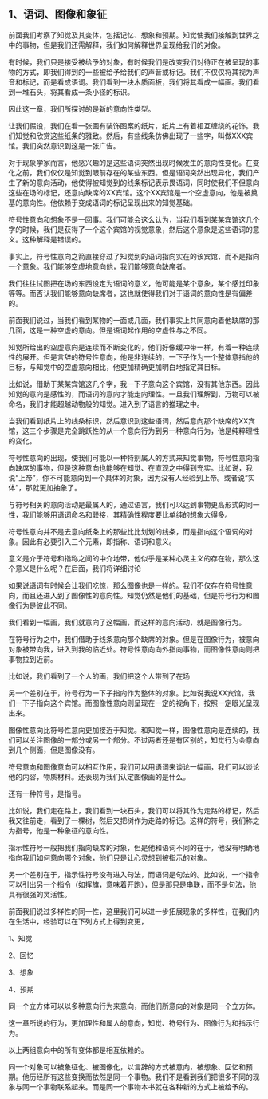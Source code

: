 <h2>1、语词、图像和象征</h2><p data-pid="y1FaqV5J">前面我们考察了知觉及其变体，包括记忆、想象和预期。知觉使我们接触到世界之中的事物，但是我们还需解释，我们如何解释世界呈现给我们的对象。</p><p data-pid="Blp2hPX_">有时候，我们只是接受被给予的对象，有时候我们是改变我们对待正在被呈现的事物的方式，即我们得到的一些被给予给我们的声音或标记。我们不仅仅将其视为声音和标记，而是看成语词。我们看到一块木质面板，我们将其看成一幅画。我们看到一堆石头，将其看成一条小径的标识。</p><p data-pid="5CWrkp1a">因此这一章，我们所探讨的是新的意向性类型。</p><p data-pid="k2AMtjV7">让我们假设，我们在看一张画有装饰图案的纸片，纸片上有着相互缠绕的花饰。我们知觉和欣赏这些纸条的雅致。然后，有些线条仿佛出现了一些字，叫做XXX宾馆。我们突然意识到这是一张广告。</p><p data-pid="Kf3Znor0">对于现象学家而言，他感兴趣的是这些语词突然出现时候发生的意向性变化。在变化之前，我们仅仅是知觉到眼前存在的某些东西。但是语词突然出现异化，我们产生了新的意向活动，他使得被知觉到的线条标记表示畏语词，同时使我们不但意向这些在场的标记，还意向缺席的XX宾馆。这个XX宾馆是一个空虚意向，他是被奠基的意向性。他依赖于变成语词的标记呈现出来的知觉基础。</p><p data-pid="btGvN-XX">符号性意向和想象不是一回事。我们可能会这么认为，当我们看到某某宾馆这几个字的时候，我们是获得了一个这个宾馆的视觉意象，然后这个意象是这些语词的意义。这种解释是错误的。</p><p data-pid="bz714kDo">事实上，符号性意向之箭直接穿过了知觉到的语词指向实在的该宾馆，而不是指向一个意象。我们能够空虚地意向他，我们能够意向缺席者。</p><p data-pid="4-z7iU24">我们往往试图把在场的东西设定为语词的意义，他可能是某个意象，某个感觉印象等等。而否认我们能够意向缺席者，这也就使得我们对于语词的意向性是有偏差的。</p><p data-pid="ZorJRWmW">前面我们说过，当我们看到某物的一面或几面，我们事实上共同意向着他缺席的那几面，这是一种空虚的意向。但是语词起作用的空虚性与之不同。</p><p data-pid="5QT2QqcS">知觉所给出的空虚意向是连续而不断变化的，他们好像缓冲带一样，有着一种连续性的展开。但是言辞的符号性意向，他是非连续的，一下子作为一个整体意指他的目标，与知觉中的空虚意向相比，他更加精确更加明白地指定其目标。</p><p data-pid="_1tzowsS">比如说，借助于某某宾馆这几个字，我一下子意向这个宾馆，没有其他东西。因此知觉的意向是感性的，而语词的意向才能走向理性。一旦我们理解到，万物可以被命名，我们才能超越动物般的知觉。进入到了语言的推理之中。</p><p data-pid="AAjpGwC7">当我们看到纸片上的线条标识，然后意识到这些语词，然后意向那个缺席的XX宾馆，这三个步骤是完全跳跃性的从一个意向行为到另一种意向行为，他是纯粹理性的变化。</p><p data-pid="42tmEazb">符号性意向的出现，使我们可能以一种特别属人的方式来知觉事物，符号性意向指向缺席的事物，但是这种意向也能够在知觉、在直观之中得到充实。比如说，我说“上帝”，你不可能意向到一个具体的对象，因为没有人经验到上帝。或者说“实体”，那就更加抽象了。</p><p data-pid="HIOvQqpC">与符号相关的意向活动是最属人的，通过语言，我们可以达到事物更高形式的同一性，我们能够用语词命名和联接，其精确性程度要比单纯的想象大得多。</p><p data-pid="8pscsEIZ">符号性意向并不是去意向纸条上的那些比比划划的线条，而是指向这个语词的对象。因此有必要引入三个元素，即指称、语词和意义。</p><p data-pid="BDQxYBw1">意义是介于符号和指称之间的中介地带，他似乎是某种心灵主义的存在物，那么这个意义是什么呢？在后面，我们将详细讨论</p><p data-pid="eCkMZsSi">如果说语词有时候会让我们吃惊，那么图像也是一样的。我们不仅存在符号性意向，而且还进入到了图像性的意向性。知觉仍然是他们的基础，但是符号行为和图像行为是彼此不同。</p><p data-pid="ZDKeI459">我们看到一幅画，我们就意向了这幅画，而这样的意向活动，就是图像行为。</p><p data-pid="7z6DZ4gb">在符号行为之中，我们借助于线条意向那个缺席的对象。但是在图像行为，被意向对象被带向我，进入到我的临近处。符号性意向向外指向事物，而图像性意向则把事物拉到近前。</p><p data-pid="ES5CABKa">比如说，我们看到了一个人的画，我们把这个人带到了在场</p><p data-pid="X0gJN0JV">另一个差别在于，符号行为一下子指向作为整体的对象。比如说我说XX宾馆，我们一下子指向这个宾馆。而图像性意向则呈现在一定的视角下，按照一定眼光呈现出来。</p><p data-pid="3cOSwaoa">图像性意向比符号性意向更加接近于知觉。和知觉一样，图像性意向是连续的，我们可以关注图像的一部分或另一个部分。不过两者还是有区别的，知觉行为会意向到几个侧面，但是图像没有。</p><p data-pid="VQmMX0sp">符号意向和图像意向可以相互作用，我们可以用语词来谈论一幅画，我们可以谈论他的内容，物质材料。还表现为我们认定图像画的是什么。</p><p data-pid="bj6aqB-v">还有一种符号，是指号。</p><p data-pid="p6D3Brmj">比如说，我们走在路上，我们看到一块石头，我们可以将其作为走路的标记，然后我又往前走，看到了一棵树，然后又把树作为走路的标记。这样的符号，我们称之为指号，他是一种象征的意向性。</p><p data-pid="2Om2BLha">指示性符号一般把我们指向缺席的对象，但是他和语词不同的在于，他没有明确地指向我们如何意向哪个对象，他们只是让心灵想到被指示的对象。</p><p data-pid="ux_awWWa">另一个差别在于，指示性符号没有进入句法，而语词是句法的。比如说，一个指令可以引出另一个指令（如挥旗，意味着开跑），但是那只是串联，而不是句法，他具有很强的灵活性。</p><p data-pid="e0UK--ZQ">前面我们说过多样性的同一性，这里我们可以进一步拓展现象的多样性，在我们内在生活中，经验可以在下列方式上得到变更，</p><p data-pid="PAZZ30wh">1、知觉</p><p data-pid="yKa8pNe8">2、回忆</p><p data-pid="iqWom6xr">3、想象</p><p data-pid="k08IDfDt">4、预期</p><p data-pid="rt3YJSO5">同一个立方体可以以多种意向行为来意向，而他们所意向的对象是同一个立方体。</p><p data-pid="7Bt3mhV5">这一章所说的行为，更加理性和属人的意向，知觉、符号行为、图像行为和指示行为。</p><p data-pid="QhGCXhXg">以上两组意向中的所有变体都是相互依赖的。</p><p data-pid="Ykw-nTok">同一个对象可以被象征化、被图像化，以言辞的方式被意向，被想象、回忆和预期。他历经所有这些变换而依然是同一个事物。我们不是看到我们把很多不同的现象与同一个事物联系起来。而是同一个事物本书就在各种新的方式上被给予的。</p><p></p><p></p><p></p>